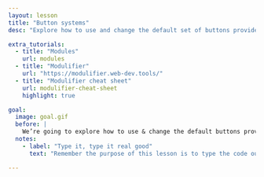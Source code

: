 ```yaml
---
layout: lesson
title: "Button systems"
desc: "Explore how to use and change the default set of buttons provided by Modulifier."

extra_tutorials:
  - title: "Modules"
    url: modules
  - title: "Modulifier"
    url: "https://modulifier.web-dev.tools/"
  - title: "Modulifier cheat sheet"
    url: modulifier-cheat-sheet
    highlight: true

goal:
  image: goal.gif
  before: |
    We’re going to explore how to use & change the default buttons provided by Modulifier.
  notes:
    - label: "Type it, type it real good"
      text: "Remember the purpose of this lesson is to type the code out yourself—build up that muscle memory in your fingers!"

---
```

